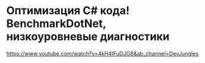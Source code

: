 # Оптимизация C# кода! BenchmarkDotNet, низкоуровневые диагностики

https://www.youtube.com/watch?v=4kH4IFuDJG8&ab_channel=DevJungles

